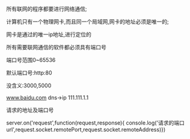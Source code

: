 所有联网的程序都要进行网络通信;

计算机只有一个物理网卡,而且同一个局域网,网卡的地址必须是唯一的;

网卡是通过的唯一ip地址,进行定位的

所有需要联网通信的软件都必须具有端口号

端口号范围0~65536

默认端口号:http:80

没含义:3000,5000

www.baidu.com dns->ip 111.111.1.1

请求的地址及端口号

server.on('request',function(request,response){ console.log('请求的端口 url',request.socket.remotePort,request.socket.remoteAddress)})